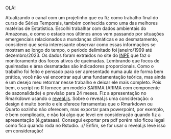 OLÁ!

Atualizando o canal com um projetinho que eu fiz como trabalho final do curso de Séries Temporais, também conhecida como uma das melhores matérias de Estatística. 
Escolhi trabalhar com dados ambientais do Amazonas, e como o estado nos últimos anos vem passando por situações emergenciais relacionados a mundanças climáticas e ao desmatamento,
considerei que seria interessante observar como essas informações se mostram ao longo do tempo, o período delimitado foi janeiro/1999 até dezembro/2023.
Os dados foram extraídos no site do [INPE](https://terrabrasilis.dpi.inpe.br/queimadas/situacao-atual/estatisticas/estatisticas_estados/) que faz o monitoramento dos focos ativos de queimadas.
Lembrando que focos de queimadas e área desmatadas são indicadores proporcionais.
Como o trabalho foi feito e pensado para ser apresentado numa aula de forma bem prática, você não vai encontrar aqui uma fundamentação teórica, mas ainda é um desejo meu 
retornar nesse trabalho e deixar ele mais completo.
Pois bem, o script no R fornece um modelo SARIMA (ARIMA com componente de sazonalidade) e previsão para 24 meses. Fiz a apresentação no Rmarkdown usando o [reveal.js](https://revealjs.com).
Sobre o reveal.js uma consideração: o design é muito bonito e ele oferece ferramentas que o Rmarkdown ou Quarto sozinho não oferecem, mas exportar para powerpoint, por exemplo,
é bem complicado, e não foi algo que levei em consideração quando fiz a apresentação (é,gataaaa). Consegui exportar pra pdf porém não ficou legal como fica quando roda no Rstudio. ://
Enfim, se for usar o reveal.js leve isso em consideração!



